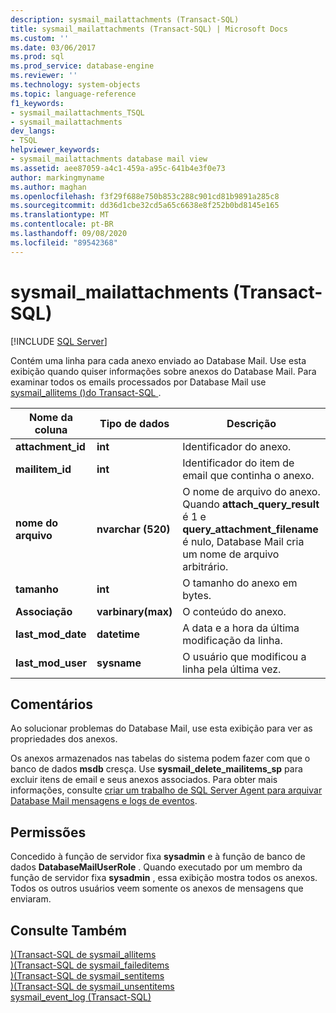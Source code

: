 ```yaml
---
description: sysmail_mailattachments (Transact-SQL)
title: sysmail_mailattachments (Transact-SQL) | Microsoft Docs
ms.custom: ''
ms.date: 03/06/2017
ms.prod: sql
ms.prod_service: database-engine
ms.reviewer: ''
ms.technology: system-objects
ms.topic: language-reference
f1_keywords:
- sysmail_mailattachments_TSQL
- sysmail_mailattachments
dev_langs:
- TSQL
helpviewer_keywords:
- sysmail_mailattachments database mail view
ms.assetid: aee87059-a4c1-459a-a95c-641b4e3f0e73
author: markingmyname
ms.author: maghan
ms.openlocfilehash: f3f29f688e750b853c288c901cd81b9891a285c8
ms.sourcegitcommit: dd36d1cbe32cd5a65c6638e8f252b0bd8145e165
ms.translationtype: MT
ms.contentlocale: pt-BR
ms.lasthandoff: 09/08/2020
ms.locfileid: "89542368"
---
```

# <a name="sysmail_mailattachments-transact-sql"></a>sysmail_mailattachments (Transact-SQL)
[!INCLUDE [SQL Server](../../includes/applies-to-version/sqlserver.md)]

  Contém uma linha para cada anexo enviado ao Database Mail. Use esta exibição quando quiser informações sobre anexos do Database Mail. Para examinar todos os emails processados por Database Mail use [sysmail_allitems &#40;&#41;do Transact-SQL ](../../relational-databases/system-catalog-views/sysmail-allitems-transact-sql.md).  
  
|Nome da coluna|Tipo de dados|Descrição|  
|-----------------|---------------|-----------------|  
|**attachment_id**|**int**|Identificador do anexo.|  
|**mailitem_id**|**int**|Identificador do item de email que continha o anexo.|  
|**nome do arquivo**|**nvarchar (520)**|O nome de arquivo do anexo. Quando **attach_query_result** é 1 e **query_attachment_filename** é nulo, Database Mail cria um nome de arquivo arbitrário.|  
|**tamanho**|**int**|O tamanho do anexo em bytes.|  
|**Associação**|**varbinary(max)**|O conteúdo do anexo.|  
|**last_mod_date**|**datetime**|A data e a hora da última modificação da linha.|  
|**last_mod_user**|**sysname**|O usuário que modificou a linha pela última vez.|  
  
## <a name="remarks"></a>Comentários  
 Ao solucionar problemas do Database Mail, use esta exibição para ver as propriedades dos anexos.  
  
 Os anexos armazenados nas tabelas do sistema podem fazer com que o banco de dados **msdb** cresça. Use **sysmail_delete_mailitems_sp** para excluir itens de email e seus anexos associados. Para obter mais informações, consulte [criar um trabalho de SQL Server Agent para arquivar Database Mail mensagens e logs de eventos](../../relational-databases/database-mail/create-a-sql-server-agent-job-to-archive-database-mail-messages-and-event-logs.md).  
  
## <a name="permissions"></a>Permissões  
 Concedido à função de servidor fixa **sysadmin** e à função de banco de dados **DatabaseMailUserRole** . Quando executado por um membro da função de servidor fixa **sysadmin** , essa exibição mostra todos os anexos. Todos os outros usuários veem somente os anexos de mensagens que enviaram.  
  
## <a name="see-also"></a>Consulte Também  
 [&#41;&#40;Transact-SQL de sysmail_allitems ](../../relational-databases/system-catalog-views/sysmail-allitems-transact-sql.md)   
 [&#41;&#40;Transact-SQL de sysmail_faileditems ](../../relational-databases/system-catalog-views/sysmail-faileditems-transact-sql.md)   
 [&#41;&#40;Transact-SQL de sysmail_sentitems ](../../relational-databases/system-catalog-views/sysmail-sentitems-transact-sql.md)   
 [&#41;&#40;Transact-SQL de sysmail_unsentitems ](../../relational-databases/system-catalog-views/sysmail-unsentitems-transact-sql.md)   
 [sysmail_event_log &#40;Transact-SQL&#41;](../../relational-databases/system-catalog-views/sysmail-event-log-transact-sql.md)  
  
  
